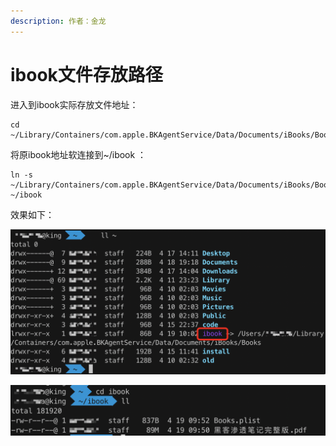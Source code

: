 ```yaml
---
description: 作者：金龙
---
```


# ibook文件存放路径

进入到ibook实际存放文件地址：

```text
cd ~/Library/Containers/com.apple.BKAgentService/Data/Documents/iBooks/Books
```

将原ibook地址软连接到~/ibook  ：

```text
ln -s ~/Library/Containers/com.apple.BKAgentService/Data/Documents/iBooks/Books ~/ibook
```

效果如下：

![](../../.gitbook/assets/image%20%2840%29.png)

![](../../.gitbook/assets/image%20%2822%29.png)

